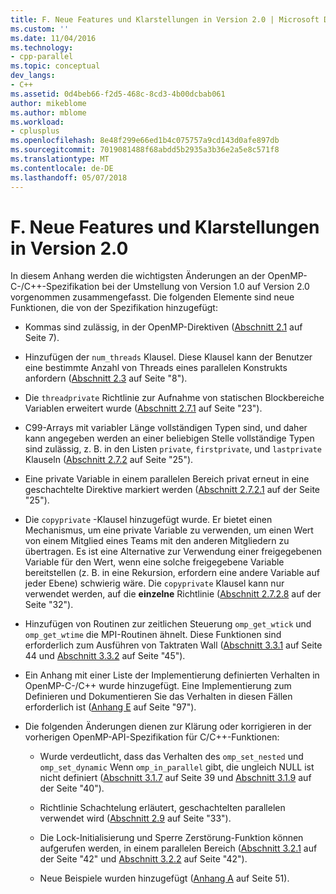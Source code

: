 ```yaml
---
title: F. Neue Features und Klarstellungen in Version 2.0 | Microsoft Docs
ms.custom: ''
ms.date: 11/04/2016
ms.technology:
- cpp-parallel
ms.topic: conceptual
dev_langs:
- C++
ms.assetid: 0d4beb66-f2d5-468c-8cd3-4b00dcbab061
author: mikeblome
ms.author: mblome
ms.workload:
- cplusplus
ms.openlocfilehash: 8e48f299e66ed1b4c075757a9cd143d0afe897db
ms.sourcegitcommit: 7019081488f68abdd5b2935a3b36e2a5e8c571f8
ms.translationtype: MT
ms.contentlocale: de-DE
ms.lasthandoff: 05/07/2018
---
```

# <a name="f-new-features-and-clarifications-in-version-20"></a>F. Neue Features und Klarstellungen in Version 2.0
In diesem Anhang werden die wichtigsten Änderungen an der OpenMP-C-/C++-Spezifikation bei der Umstellung von Version 1.0 auf Version 2.0 vorgenommen zusammengefasst. Die folgenden Elemente sind neue Funktionen, die von der Spezifikation hinzugefügt:  
  
-   Kommas sind zulässig, in der OpenMP-Direktiven ([Abschnitt 2.1](../../parallel/openmp/2-1-directive-format.md) auf Seite 7).  
  
-   Hinzufügen der `num_threads` Klausel. Diese Klausel kann der Benutzer eine bestimmte Anzahl von Threads eines parallelen Konstrukts anfordern ([Abschnitt 2.3](../../parallel/openmp/2-3-parallel-construct.md) auf Seite "8").  
  
-   Die `threadprivate` Richtlinie zur Aufnahme von statischen Blockbereiche Variablen erweitert wurde ([Abschnitt 2.7.1](../../parallel/openmp/2-7-1-threadprivate-directive.md) auf Seite "23").  
  
-   C99-Arrays mit variabler Länge vollständigen Typen sind, und daher kann angegeben werden an einer beliebigen Stelle vollständige Typen sind zulässig, z. B. in den Listen `private`, `firstprivate`, und `lastprivate` Klauseln ([Abschnitt 2.7.2](../../parallel/openmp/2-7-2-data-sharing-attribute-clauses.md) auf Seite "25").  
  
-   Eine private Variable in einem parallelen Bereich privat erneut in eine geschachtelte Direktive markiert werden ([Abschnitt 2.7.2.1](../../parallel/openmp/2-7-2-1-private.md) auf der Seite "25").  
  
-   Die `copyprivate` -Klausel hinzugefügt wurde. Er bietet einen Mechanismus, um eine private Variable zu verwenden, um einen Wert von einem Mitglied eines Teams mit den anderen Mitgliedern zu übertragen. Es ist eine Alternative zur Verwendung einer freigegebenen Variable für den Wert, wenn eine solche freigegebene Variable bereitstellen (z. B. in eine Rekursion, erfordern eine andere Variable auf jeder Ebene) schwierig wäre. Die `copyprivate` Klausel kann nur verwendet werden, auf die **einzelne** Richtlinie ([Abschnitt 2.7.2.8](../../parallel/openmp/2-7-2-8-copyprivate.md) auf der Seite "32").  
  
-   Hinzufügen von Routinen zur zeitlichen Steuerung `omp_get_wtick` und `omp_get_wtime` die MPI-Routinen ähnelt. Diese Funktionen sind erforderlich zum Ausführen von Taktraten Wall ([Abschnitt 3.3.1](../../parallel/openmp/3-3-1-omp-get-wtime-function.md) auf Seite 44 und [Abschnitt 3.3.2](../../parallel/openmp/3-3-2-omp-get-wtick-function.md) auf Seite "45").  
  
-   Ein Anhang mit einer Liste der Implementierung definierten Verhalten in OpenMP-C-/C++ wurde hinzugefügt. Eine Implementierung zum Definieren und Dokumentieren Sie das Verhalten in diesen Fällen erforderlich ist ([Anhang E](../../parallel/openmp/e-implementation-defined-behaviors-in-openmp-c-cpp.md) auf Seite "97").  
  
-   Die folgenden Änderungen dienen zur Klärung oder korrigieren in der vorherigen OpenMP-API-Spezifikation für C/C++-Funktionen:  
  
    -   Wurde verdeutlicht, dass das Verhalten des `omp_set_nested` und `omp_set_dynamic` Wenn `omp_in_parallel` gibt, die ungleich NULL ist nicht definiert ([Abschnitt 3.1.7](../../parallel/openmp/3-1-7-omp-set-dynamic-function.md) auf Seite 39 und [Abschnitt 3.1.9](../../parallel/openmp/3-1-9-omp-set-nested-function.md) auf der Seite "40").  
  
    -   Richtlinie Schachtelung erläutert, geschachtelten parallelen verwendet wird ([Abschnitt 2.9](../../parallel/openmp/2-9-directive-nesting.md) auf Seite "33").  
  
    -   Die Lock-Initialisierung und Sperre Zerstörung-Funktion können aufgerufen werden, in einem parallelen Bereich ([Abschnitt 3.2.1](../../parallel/openmp/3-2-1-omp-init-lock-and-omp-init-nest-lock-functions.md) auf der Seite "42" und [Abschnitt 3.2.2](../../parallel/openmp/3-2-2-omp-destroy-lock-and-omp-destroy-nest-lock-functions.md) auf Seite "42").  
  
    -   Neue Beispiele wurden hinzugefügt ([Anhang A](../../parallel/openmp/a-examples.md) auf Seite 51).
